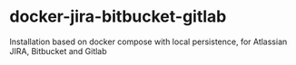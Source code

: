 # docker-jira-bitbucket-gitlab
Installation based on docker compose with local persistence, for Atlassian JIRA, Bitbucket and Gitlab
